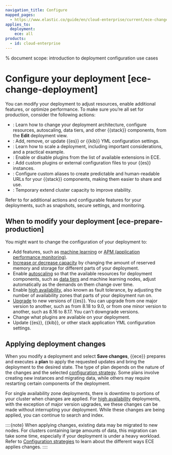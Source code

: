 ```yaml
---
navigation_title: Configure
mapped_pages:
  - https://www.elastic.co/guide/en/cloud-enterprise/current/ece-change-deployment.html
applies_to:
  deployment:
    ece: all
products:
  - id: cloud-enterprise
---
```


% document scope: introduction to deployment configuration use cases

# Configure your deployment [ece-change-deployment]

You can modify your deployment to adjust resources, enable additional features, or optimize performance. To make sure you’re all set for production, consider the following actions: 

* [](./customize-deployment.md): Learn how to change your deployment architecture, configure resources, autoscaling, data tiers, and other {{stack}} components, from the **Edit** deployment view.
* [](./edit-stack-settings.md): Add, remove, or update {{es}} or {{kib}} YML configuration settings.
* [](./resize-deployment.md): Learn how to scale a deployment, including important considerations, and a practical example.
* [](./add-plugins.md): Enable or disable plugins from the list of available extensions in ECE.
* [](./add-custom-bundles-plugins.md): Add custom plugins or external configuration files to your {{es}} instances.
* [](./ece-regional-deployment-aliases.md): Configure custom aliases to create predictable and human-readable URLs for your {{stack}} components, making them easier to share and use.
* [](./resource-overrides.md): Temporary extend cluster capacity to improve stability.

Refer to [](./working-with-deployments.md) for additional actions and configurable features for your deployments, such as snapshots, secure settings, and monitoring.

## When to modify your deployment [ece-prepare-production]

You might want to change the configuration of your deployment to:

* Add features, such as [machine learning](/explore-analyze/machine-learning.md) or [APM (application performance monitoring)](/solutions/observability/apm/index.md).
* [Increase or decrease capacity](./resize-deployment.md) by changing the amount of reserved memory and storage for different parts of your deployment.
* Enable [autoscaling](/deploy-manage/autoscaling/autoscaling-in-ece-and-ech.md) so that the available resources for deployment components, such as [data tiers](/manage-data/lifecycle/data-tiers.md) and machine learning nodes, adjust automatically as the demands on them change over time.
* Enable [high availability](./ece-ha.md), also known as fault tolerance, by adjusting the number of availability zones that parts of your deployment run on.
* [Upgrade](../../upgrade/deployment-or-cluster/upgrade-on-ece.md) to new versions of {{es}}. You can upgrade from one major version to another, such as from 8.18 to 9.0, or from one minor version to another, such as 8.16 to 8.17. You can’t downgrade versions.
* Change what plugins are available on your deployment.
* Update {{es}}, {{kib}}, or other stack application YML configuration settings.

## Applying deployment changes

When you modify a deployment and select **Save changes**, {{ece}} prepares and executes a **plan** to apply the requested updates and bring the deployment to the desired state. The type of plan depends on the nature of the changes and the selected [configuration strategy](./customize-deployment.md#configuration-strategies). Some plans involve creating new instances and migrating data, while others may require restarting certain components of the deployment.

For single availability zone deployments, there is downtime to portions of your cluster when changes are applied. For [high availability](./ece-ha.md) deployments, with the exception of major version upgrades, we these changes can be made without interrupting your deployment. While these changes are being applied, you can continue to search and index.

::::{note}
When applying changes, existing data may be migrated to new nodes. For clusters containing large amounts of data, this migration can take some time, especially if your deployment is under a heavy workload. Refer to [Configuration strategies](./customize-deployment.md#configuration-strategies) to learn about the different ways ECE applies changes.
::::
